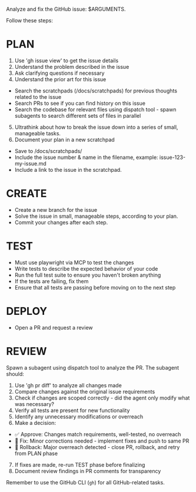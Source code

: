 Analyze and fix the GitHub issue: $ARGUMENTS.

Follow these steps:

# PLAN

1. Use 'gh issue view' to get the issue details
2. Understand the problem described in the issue
3. Ask clarifying questions if necessary
4. Understand the prior art for this issue

- Search the scratchpads (/docs/scratchpads) for previous thoughts related to the issue
- Search PRs to see if you can find history on this issue
- Search the codebase for relevant files using dispatch tool - spawn subagents to search different sets of files in parallel

5. Ultrathink about how to break the issue down into a series of small, manageable tasks.
6. Document your plan in a new scratchpad

- Save to /docs/scratchpads/
- Include the issue number & name in the filename, example: issue-123-my-issue.md
- Include a link to the issue in the scratchpad.

# CREATE

- Create a new branch for the issue
- Solve the issue in small, manageable steps, according to your plan.
- Commit your changes after each step.

# TEST

- Must use playwright via MCP to test the changes
- Write tests to describe the expected behavior of your code
- Run the full test suite to ensure you haven't broken anything
- If the tests are failing, fix them
- Ensure that all tests are passing before moving on to the next step

# DEPLOY

- Open a PR and request a review

# REVIEW

Spawn a subagent using dispatch tool to analyze the PR. The subagent should:

1. Use 'gh pr diff' to analyze all changes made
2. Compare changes against the original issue requirements
3. Check if changes are scoped correctly - did the agent only modify what was necessary?
4. Verify all tests are present for new functionality
5. Identify any unnecessary modifications or overreach
6. Make a decision:

- ✅ Approve: Changes match requirements, well-tested, no overreach
- 🔧 Fix: Minor corrections needed - implement fixes and push to same PR
- 🔄 Rollback: Major overreach detected - close PR, rollback, and retry from PLAN phase

7. If fixes are made, re-run TEST phase before finalizing
8. Document review findings in PR comments for transparency

Remember to use the GitHub CLI (`gh`) for all GitHub-related tasks.
